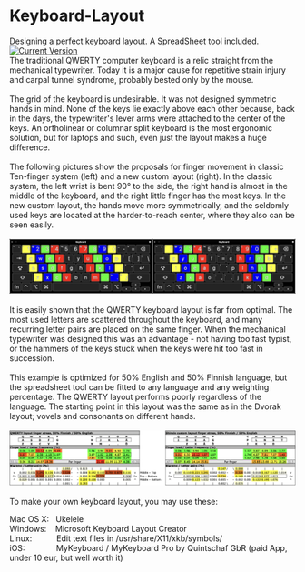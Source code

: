 # Keyboard-Layout
Designing a perfect keyboard layout. A SpreadSheet tool included. <br>
[![Current Version](https://img.shields.io/github/tag/qmk/qmk_firmware.svg)](https://github.com/qmk/qmk_firmware/tags)
<br>
The traditional QWERTY computer keyboard is a relic straight from the mechanical typewriter. Today it is a major cause for repetitive strain injury and carpal tunnel syndrome, probably bested only by the mouse. <br>
<br>
The grid of the keyboard is undesirable. It was not designed symmetric hands in mind. None of the keys lie exactly above each other because, back in the days, the typewriter's lever arms were attached to the center of the keys. An ortholinear or columnar split keyboard is the most ergonomic solution, but for laptops and such, even just the layout makes a huge difference. <br>
<br>
The following pictures show the proposals for finger movement in classic Ten-finger system (left) and a new custom layout (right). In the classic system, the left wrist is bent 90° to the side, the right hand is almost in the middle of the keyboard, and the right little finger has the most keys. In the new custom layout, the hands move more symmetrically, and the seldomly used keys are located at the harder-to-reach center, where they also can be seen easily. <br>
<br>
![Example](Finger_positioning.png) <br>
<br>
It is easily shown that the QWERTY keyboard layout is far from optimal. The most used letters are scattered throughout the keyboard, and many recurring letter pairs are placed on the same finger. When the mechanical typewriter was designed this was an advantage - not having too fast typist, or the hammers of the keys stuck when the keys were hit too fast in succession. <br>
<br>
This example is optimized for 50% English and 50% Finnish language, but the spreadsheet tool can be fitted to any language and any weighting percentage. The QWERTY layout performs poorly regardless of the language. The starting point in this layout was the same as in the Dvorak layout; vovels and consonants on different hands. <br>
<br>
![Example](Finger_stress_example.png) <br>
<br>
To make your own keyboard layout, you may use these: <br>

Mac OS X: &nbsp; 
          Ukelele <br>
Windows:  &nbsp;&nbsp;
          Microsoft Keyboard Layout Creator <br>
Linux:    &nbsp;&nbsp;&nbsp;&nbsp;&nbsp;&nbsp;&nbsp;&nbsp;&nbsp;
          Edit text files in /usr/share/X11/xkb/symbols/ <br>
iOS:      &nbsp;&nbsp;&nbsp;&nbsp;&nbsp;&nbsp;&nbsp;&nbsp;&nbsp;&nbsp;&nbsp;&nbsp;
          MyKeyboard / MyKeyboard Pro by Quintschaf GbR (paid App, under 10 eur, but well worth it) <br>

